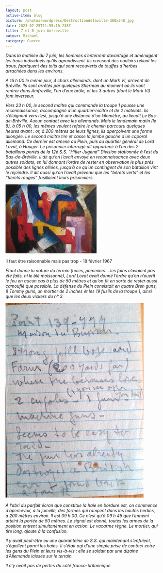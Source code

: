 ```yaml
---
layout: post
active-item: blog
picture: /photos/wordpress/Destructiondelaville-300x248.jpg
date: 2023-07-25T11:55:10.238Z
title: 7 et 8 juin Amfreville
auteur: Michael
category: Guerre
---
```

*Dans la matinée du 7 juin, les hommes s’enterrent davantage et aménagent les trous individuels qu’ils agrandissent. Ils creusent des couloirs reliant les trous, fabriquent des toits qui sont recouverts de touffes d’herbes arrachées dans les environs.*

*A 16 h 00 le même jour, 4 chars allemands, dont un Mark VI, arrivent de Bréville. Ils sont arrêtés par quelques Sherman au moment où ils vont rentrer dans Amfreville, l’un d’eux brûle, et les 3 autres (dont le Mark VI) font inverseur.*

*Vers 23 h 00, le second maître qui commande la troupe 1 pousse une reconnaissance, accompagné d’un quartier-maître et de 2 matelots. Ils s’éloignent vers l’est, jusqu’à une distance d’un kilomètre, au lieudit Le Bas-de-Bréville. Aucun contact avec les allemands. Mais le lendemain matin (le 8), à 05 h 00, les mêmes veulent refaire le chemin parcouru quelques heures avant : or, à 200 mètres de leurs lignes, ils aperçoivent une forme allongée. Le second maître tire et casse la jambe gauche d’un caporal allemand. Ce dernier est amené au Plein, puis au quartier général de Lord Lovat, à Hauger. Le prisonnier interrogé dit appartenir à l’un des 2 bataillons portés de la 12è S.S. “Hitler Jugend” Division stationnée à l’est du Bas-de-Bréville. Il dit qu’on l’avait envoyé en reconnaissance avec deux autres soldats, en lui donnant l’ordre de rester en observation le plus près possible des lignes alliées, jusqu’à ce qu’un contingent de son bataillon vint le rejoindre. Il dit aussi qu’on l’avait prévenu que les “bérets verts” et les “bérets rouges” fusillaient leurs prisonniers.*

![Il faut être raisonnable mais pas trop - 18 février 1967](/photos/wordpress/Il-faut-tre-raisonnable-mais-pas-trop-300x227.jpg "Il faut être raisonnable mais pas trop - 18 février 1967")

Il faut être raisonnable mais pas trop - 18 février 1967

*Étant donné la nature du terrain (haies, pommiers… les foins n’avaient pas été faits, ni le blé moissonné), Lord Lovat avait donné l’ordre qu’on n’ouvrit le feu en aucun cas à plus de 50 mètres et qu’on fit en sorte de rester aussi camouflé que possible. La défense du Plein consistait en quatre Bren guns, 8 Tommy guns, un mortier de 2 inches et les 19 fusils de la troupe 1, ainsi que les deux vickers du n° 3.*

![La maison du Buisson](/photos/wordpress/maison-du-buisson.jpg "La maison du Buisson")

*A l’abri du parfait écran que constitue la haie en bordure est, on commence d’apercevoir, à la jumelle, des formes qui rampent dans les hautes herbes, à 200 mètres environ. Il est 09 h 00. Ce n’est qu’à 09 h 45 que l’ennemi atteint la portée de 50 mètres. Le signal est donné, toutes les armes de la position entrent simultanément en action. Le vacarme règne. Le mortier, qui tire long, ajoute à la confusion.*

*Il y avait peut-être eu une quarantaine de S.S. qui maintenant s’enfuient, s’égaillent parmi les haies. Il s’était agi d’une simple prise de contact entre les gens du Plein et leurs vis-à-vis : elle se soldait par une dizaine d’Allemands laissés sur le terrain.*

*Il n’y avait pas de pertes du côté franco-britannique.*